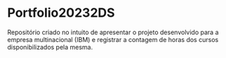 # Portfolio20232DS
Repositório criado no intuito de apresentar o projeto desenvolvido para a empresa multinacional (IBM) e registrar a contagem de horas dos cursos disponibilizados pela mesma.
